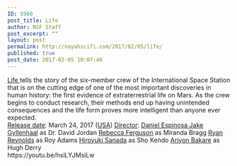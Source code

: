 ```yaml
---
ID: 5960
post_title: Life
author: NSF Staff
post_excerpt: ""
layout: post
permalink: http://nayahscifi.com/2017/02/05/life/
published: true
post_date: 2017-02-05 10:07:46
---
```

<div class="mod" data-md="50" data-hveid="143" data-ved="0ahUKEwi01MnI2PjRAhVjyVQKHVSpBgMQkCkIjwEoAjAV">
<div class="_cgc kno-fb-ctx" data-hveid="144" data-ved="0ahUKEwi01MnI2PjRAhVjyVQKHVSpBgMQziAIkAEoADAV">
<div class="r-ijFnJS78txfA">
<div class="kno-rdesc r-ig_3h1AWWK3o kno-desc-sh"><a href="https://en.wikipedia.org/wiki/Life_(2017_film)">Life </a>tells the story of the six-member crew of the International Space Station that is on the cutting edge of one of the most important discoveries in human history: the first evidence of extraterrestrial life on Mars. As the crew begins to conduct research, their methods end up having unintended co<span class="_dgc">nsequences and the life form proves more intelligent than anyone ever expected.</span></div>
<span class="_xdb"><a class="fl" href="https://www.google.com/search?espv=2&amp;biw=1362&amp;bih=648&amp;q=life+2017+film+release+date&amp;stick=H4sIAAAAAAAAAOPgE-LVT9c3NEw2sShOKk6y1DLKTrbST8vMyQUTViUZqYklRZnJiTkKRanpmfl5ConliUWpQE5OamJxqkJKYkkqAPmR9TdFAAAA&amp;sa=X&amp;ved=0ahUKEwi01MnI2PjRAhVjyVQKHVSpBgMQ6BMIlQEoADAX" data-ved="0ahUKEwi01MnI2PjRAhVjyVQKHVSpBgMQ6BMIlQEoADAX">Release date</a>: </span><span class="_Xbe kno-fv">March 24, 2017 (<a class="fl" href="https://www.google.com/search?espv=2&amp;biw=1362&amp;bih=648&amp;q=United+States&amp;stick=H4sIAAAAAAAAAOPgE-LVT9c3NEw2sShOKk6yVOLUz9U3sEw2LzfQMspOttJPy8zJBRNWJRmpiSVFmcmJOQpFqemZ-XkKieWJRalATk5qYnGqQkpiSSoAihOUF1AAAAA&amp;sa=X&amp;ved=0ahUKEwi01MnI2PjRAhVjyVQKHVSpBgMQmxMIlgEoATAX" data-ved="0ahUKEwi01MnI2PjRAhVjyVQKHVSpBgMQmxMIlgEoATAX">USA</a>)
</span><span class="_xdb"><a class="fl" href="https://www.google.com/search?espv=2&amp;biw=1362&amp;bih=648&amp;q=life+2017+film+director&amp;stick=H4sIAAAAAAAAAOPgE-LVT9c3NEw2sShOKk6y1BLLTrbST8vMyQUTVimZRanJJflFAN5W3mYpAAAA&amp;sa=X&amp;ved=0ahUKEwi01MnI2PjRAhVjyVQKHVSpBgMQ6BMImQEoADAY" data-ved="0ahUKEwi01MnI2PjRAhVjyVQKHVSpBgMQ6BMImQEoADAY">Director</a>: </span><span class="_Xbe kno-fv"><a class="fl" href="https://www.google.com/search?espv=2&amp;biw=1362&amp;bih=648&amp;q=Daniel+Espinosa&amp;stick=H4sIAAAAAAAAAOPgE-LVT9c3NEw2sShOKk6yVOLSz9U3SM61zK2q0BLLTrbST8vMyQUTVimZRanJJflFANcEiyQ1AAAA&amp;sa=X&amp;ved=0ahUKEwi01MnI2PjRAhVjyVQKHVSpBgMQmxMImgEoATAY" data-ved="0ahUKEwi01MnI2PjRAhVjyVQKHVSpBgMQmxMImgEoATAY">Daniel Espinosa
</a></span><a title="Jake Gyllenhaal" href="https://en.wikipedia.org/wiki/Jake_Gyllenhaal">Jake Gyllenhaal</a> as Dr. David Jordan
<a title="Rebecca Ferguson" href="https://en.wikipedia.org/wiki/Rebecca_Ferguson">Rebecca Ferguson</a> as Miranda Bragg
<a title="Ryan Reynolds" href="https://en.wikipedia.org/wiki/Ryan_Reynolds">Ryan Reynolds</a> as Roy Adams
<a title="Hiroyuki Sanada" href="https://en.wikipedia.org/wiki/Hiroyuki_Sanada">Hiroyuki Sanada</a> as Sho Kendo
<a title="Ariyon Bakare" href="https://en.wikipedia.org/wiki/Ariyon_Bakare">Ariyon Bakare</a> as Hugh Derry
<div class="mod" data-md="1001" data-hveid="151" data-ved="0ahUKEwi01MnI2PjRAhVjyVQKHVSpBgMQkCkIlwEoBTAY">
<div class="_eFb">
<div class="_mr kno-fb-ctx" data-attrid="kc:/film/film:director" data-ved="0ahUKEwi01MnI2PjRAhVjyVQKHVSpBgMQyxMImAEoADAY"></div>
</div>
</div>
<div class="mod" data-md="1001" data-hveid="163" data-ved="0ahUKEwi01MnI2PjRAhVjyVQKHVSpBgMQkCkIowEoCDAb"></div>
https://youtu.be/hsiLYJMsiLw

</div>
</div>
</div>